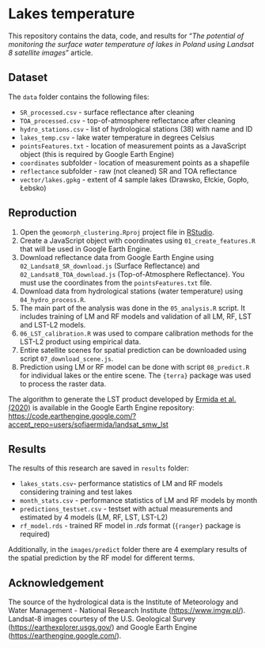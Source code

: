 # Lakes temperature
This repository contains the data, code, and results for “*The potential of monitoring the surface water temperature of lakes in Poland using Landsat 8 satellite images*” article.

## Dataset
The `data` folder contains the following files:
- `SR_processed.csv` - surface reflectance after cleaning
- `TOA_processed.csv` - top-of-atmosphere reflectance after cleaning
- `hydro_stations.csv` - list of hydrological stations (38) with name and ID
- `lakes_temp.csv` - lake water temperature in degrees Celsius
- `pointsFeatures.txt` - location of measurement points as a JavaScript object (this is required by Google Earth Engine)
- `coordinates` subfolder - location of measurement points as a shapefile
- `reflectance` subfolder - raw (not cleaned) SR and TOA reflectance
- `vector/lakes.gpkg` - extent of 4 sample lakes (Drawsko, Ełckie, Gopło, Łebsko)

## Reproduction
1. Open the `geomorph_clustering.Rproj` project file in [RStudio](https://rstudio.com/).
2. Create a JavaScript object with coordinates using `01_create_features.R` that will be used in Google Earth Engine.
3. Download reflectance data from Google Earth Engine using `02_Landsat8_SR_download.js` (Surface Reflectance) and `02_Landsat8_TOA_download.js` (Top-of-Atmosphere Reflectance).
You must use the coordinates from the `pointsFeatures.txt` file.
4. Download data from hydrological stations (water temperature) using `04_hydro_process.R`.
5. The main part of the analysis was done in the `05_analysis.R` script.
It includes training of LM and RF models and validation of all LM, RF, LST and LST-L2 models.
6. `06_LST_calibration.R` was used to compare calibration methods for the LST-L2 product using empirical data.
7. Entire satellite scenes for spatial prediction can be downloaded using script `07_download_scene.js`.
8. Prediction using LM or RF model can be done with script `08_predict.R` for individual lakes or the entire scene.
The `{terra}` package was used to process the raster data.

The algorithm to generate the LST product developed by [Ermida et al. (2020)](https://www.mdpi.com/2072-4292/12/9/1471/htm) is available in the Google Earth Engine repository: https://code.earthengine.google.com/?accept_repo=users/sofiaermida/landsat_smw_lst

## Results
The results of this research are saved in `results` folder:
- `lakes_stats.csv`- performance statistics of LM and RF models considering training and test lakes
- `month_stats.csv` - performance statistics of LM and RF models by month
- `predictions_testset.csv` - testset with actual measurements and estimated by 4 models (LM, RF, LST, LST-L2)
- `rf_model.rds` - trained RF model in *.rds* format (`{ranger}` package is required)

Additionally, in the `images/predict` folder there are 4 exemplary results of the spatial prediction by the RF model for different terms.

## Acknowledgement
The source of the hydrological data is the Institute of Meteorology and Water Management - National Research Institute (https://www.imgw.pl/).
Landsat-8 images courtesy of the U.S. Geological Survey (https://earthexplorer.usgs.gov/) and Google Earth Engine (https://earthengine.google.com/).
